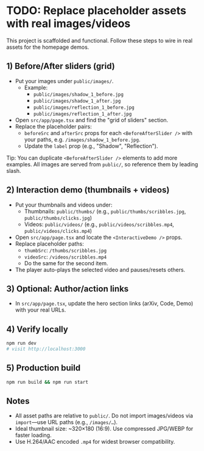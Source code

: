 # TODO: Replace placeholder assets with real images/videos

This project is scaffolded and functional. Follow these steps to wire in real assets for the homepage demos.

## 1) Before/After sliders (grid)

- Put your images under `public/images/`.
  - Example:
    - `public/images/shadow_1_before.jpg`
    - `public/images/shadow_1_after.jpg`
    - `public/images/reflection_1_before.jpg`
    - `public/images/reflection_1_after.jpg`
- Open `src/app/page.tsx` and find the "grid of sliders" section.
- Replace the placeholder pairs:
  - `beforeSrc` and `afterSrc` props for each `<BeforeAfterSlider />` with your paths, e.g. `/images/shadow_1_before.jpg`.
  - Update the `label` prop (e.g., "Shadow", "Reflection").

Tip: You can duplicate `<BeforeAfterSlider />` elements to add more examples. All images are served from `public/`, so reference them by leading slash.

## 2) Interaction demo (thumbnails + videos)

- Put your thumbnails and videos under:
  - Thumbnails: `public/thumbs/` (e.g., `public/thumbs/scribbles.jpg`, `public/thumbs/clicks.jpg`)
  - Videos: `public/videos/` (e.g., `public/videos/scribbles.mp4`, `public/videos/clicks.mp4`)
- Open `src/app/page.tsx` and locate the `<InteractiveDemo />` props.
- Replace placeholder paths:
  - `thumbSrc`: `/thumbs/scribbles.jpg`
  - `videoSrc`: `/videos/scribbles.mp4`
  - Do the same for the second item.
- The player auto-plays the selected video and pauses/resets others.

## 3) Optional: Author/action links

- In `src/app/page.tsx`, update the hero section links (arXiv, Code, Demo) with your real URLs.

## 4) Verify locally

```bash
npm run dev
# visit http://localhost:3000
```

## 5) Production build

```bash
npm run build && npm run start
```

## Notes

- All asset paths are relative to `public/`. Do not import images/videos via `import`—use URL paths (e.g., `/images/…`).
- Ideal thumbnail size: ~320×180 (16:9). Use compressed JPG/WEBP for faster loading.
- Use H.264/AAC encoded `.mp4` for widest browser compatibility.


